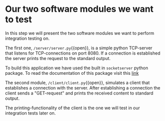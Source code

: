 # Our two software modules we want to test
In this step we will present the two software modules we want to perform integration testing on.

The first one, `/server/server.py`{{open}}, is a simple python TCP-server that listens for TCP-connections on port 8080. If a connection is established the server prints the request to the standard output.

To build this application we have used the built in `socketserver` python package. To read the documentation of this package visit this [link](https://docs.python.org/3/library/socketserver.html)

The second module, `/client/client.py`{{open}}, simulates a client that establishes a connection with the server. After establishing a connection the client sends a "GET-request" and prints the received content to standard output.

The printing-functionality of the client is the one we will test in our integration tests later on.


